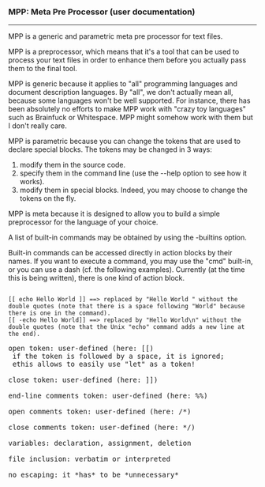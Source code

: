 ### MPP: Meta Pre Processor (user documentation)
-------------------------------------------------------------------

MPP is a generic and parametric meta pre processor for text files.

MPP is a preprocessor, which means that it's a tool that can be used to process your text files in order to enhance them before you actually pass them to the final tool.

MPP is generic because it applies to "all" programming languages and document description languages.
By "all", we don't actually mean all, because some languages won't be well supported. For instance, there has been absolutely no efforts to make MPP work with "crazy toy languages" such as Brainfuck or Whitespace. MPP might somehow work with them but I don't really care.

MPP is parametric because you can change the tokens that are used to declare special blocks. The tokens may be changed in 3 ways: 
1. modify them in the source code.
2. specify them in the command line (use the --help option to see how it works).
3. modify them in special blocks. Indeed, you may choose to change the tokens on the fly.

MPP is meta because it is designed to allow you to build a simple preprocessor for the language of your choice.

A list of built-in commands may be obtained by using the -builtins option.

Built-in commands can be accessed directly in action blocks by their names. If you want to execute a command, you may use the "cmd" built-in, or you can use a dash (cf. the following examples).
Currently (at the time this is being written), there is one kind of action block. 

<code>
[[ echo Hello World ]] ==> replaced by "Hello World " without the double quotes (note that there is a space following "World" because there is one in the command).
[[ -echo Hello World]] ==> replaced by "Hello World\n" without the double quotes (note that the Unix "echo" command adds a new line at the end).
</code>

<pre>
open token: user-defined (here: [[)
 if the token is followed by a space, it is ignored; 
 ethis allows to easily use "let" as a token!

close token: user-defined (here: ]])

end-line comments token: user-defined (here: %%)

open comments token: user-defined (here: /*)

close comments token: user-defined (here: */)

variables: declaration, assignment, deletion

file inclusion: verbatim or interpreted

no escaping: it *has* to be *unnecessary*
</pre>
